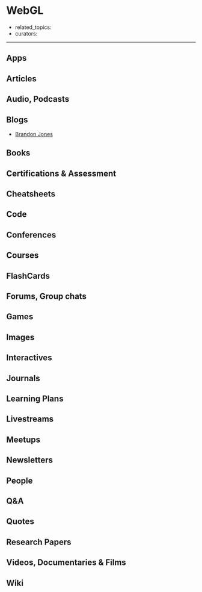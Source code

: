 # WebGL

- related_topics:
- curators:

------

## Apps

## Articles

## Audio, Podcasts

## Blogs

- [Brandon Jones](http://blog.tojicode.com/)

## Books

## Certifications & Assessment

## Cheatsheets

## Code

## Conferences

## Courses

## FlashCards

## Forums, Group chats

## Games

## Images

## Interactives

## Journals

## Learning Plans

## Livestreams

## Meetups

## Newsletters

## People

## Q&A

## Quotes

## Research Papers

## Videos, Documentaries & Films

## Wiki
